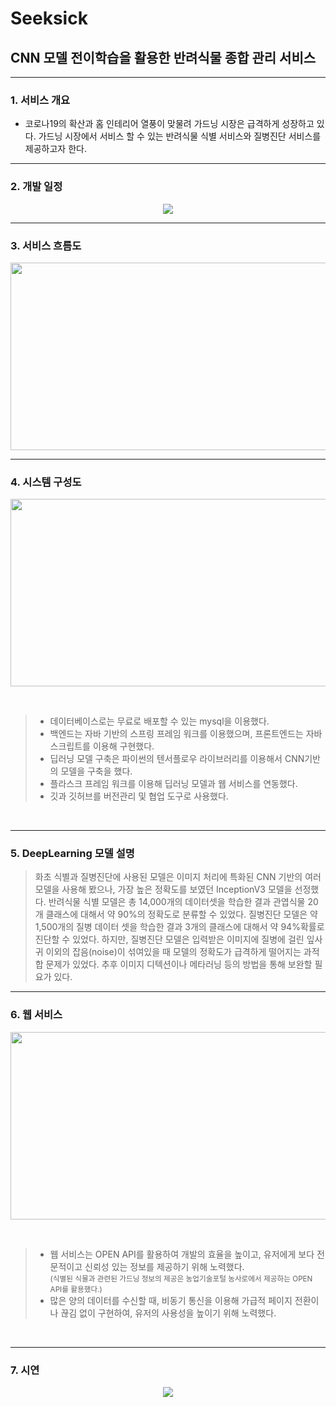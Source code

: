 # Seeksick
## CNN 모델 전이학습을 활용한 반려식물 종합 관리 서비스
***
### 1. 서비스 개요
 * 코로나19의 확산과 홈 인테리어 열풍이 맞물려 가드닝 시장은 급격하게 성장하고 있다. 가드닝 시장에서 서비스 할 수 있는 반려식물 식별 서비스와 질병진단 서비스를 제공하고자 한다.
***
### 2. 개발 일정
<p align="center"><img src="https://user-images.githubusercontent.com/80523580/116256732-6b395680-a7ae-11eb-826a-4d3578062128.png" ></p>

***
### 3. 서비스 흐름도
<p align="center"><img src="https://user-images.githubusercontent.com/80523580/114855740-3ed22180-9e21-11eb-949d-81a61c19dcc5.png" width="900" height="300"></p>

***
### 4. 시스템 구성도
<p align="center"><img src="https://user-images.githubusercontent.com/80523580/114855844-57dad280-9e21-11eb-9767-2e67c56b7171.png" width="900" height="300"></p>
<br>

> - 데이터베이스로는 무료로 배포할 수 있는 mysql을 이용했다.
> - 백엔드는 자바 기반의 스프링 프레임 워크를 이용했으며, 프론트엔드는 자바스크립트를 이용해 구현했다. 
> - 딥러닝 모델 구축은 파이썬의 텐서플로우 라이브러리를 이용해서 CNN기반의 모델을 구축을 했다. 
> - 플라스크 프레임 워크를 이용해 딥러닝 모델과 웹 서비스를 연동했다. 
> - 깃과 깃허브를 버전관리 및 협업 도구로 사용했다.
<br>

***

### 5. DeepLearning 모델 설명
> 화초 식별과 질병진단에 사용된 모델은 이미지 처리에 특화된 CNN 기반의 여러 모델을 사용해 봤으나, 가장 높은 정확도를 보였던 InceptionV3 모델을 선정했다. 반려식물 식별 모델은 총 14,000개의 데이터셋을 학습한 결과 관엽식물 20개 클래스에 대해서 약 90%의 정확도로 분류할 수 있었다. 질병진단 모델은 약 1,500개의 질병 데이터 셋을 학습한 결과 3개의 클래스에 대해서 약 94%확률로 진단할 수 있었다.
하지만, 질병진단 모델은 입력받은 이미지에 질병에 걸린 잎사귀 이외의 잡음(noise)이 섞여있을 때 모델의 정확도가 급격하게 떨어지는 과적합 문제가 있었다. 추후 이미지 디텍션이나 메타러닝 등의 방법을 통해 보완할 필요가 있다.
***
### 6. 웹 서비스

<p align = "center"><img src="https://user-images.githubusercontent.com/80523580/114859096-41367a80-9e25-11eb-8ec2-ffbbfc8e39d1.png" width="900" height="300"></p>

<br>

>- 웹 서비스는 OPEN API를 활용하여 개발의 효율을 높이고, 유저에게 보다 전문적이고 신뢰성 있는 정보를 제공하기 위해 노력했다.  
    <small> (식별된 식물과 관련된 가드닝 정보의 제공은 농업기술포털 농사로에서 제공하는 OPEN API를 활용했다.)</small>
>- 많은 양의 데이터를 수신할 때, 비동기 통신을 이용해 가급적 페이지 전환이나 끊김 없이 구현하여, 유저의 사용성을 높이기 위해 노력했다.

<br>

***

### 7. 시연
<p align="center"><img src="https://user-images.githubusercontent.com/80523580/114862927-14389680-9e2a-11eb-9d2a-8d06cfe9132a.gif"></p>

